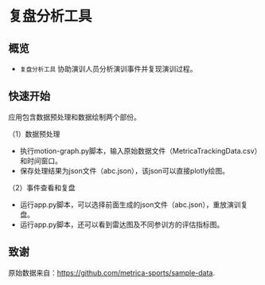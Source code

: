 # 复盘分析工具

## 概览

* `复盘分析工具` 协助演训人员分析演训事件并复现演训过程。

## 快速开始
应用包含数据预处理和数据绘制两个部份。

（1）数据预处理
- 执行motion-graph.py脚本，输入原始数据文件（MetricaTrackingData.csv）和时间窗口。 
- 保存处理结果为json文件（abc.json），该json可以直接plotly绘图。

（2）事件查看和复盘
- 运行app.py脚本，可以选择前面生成的json文件（abc.json），重放演训复盘。
- 运行app.py脚本，还可以看到雷达图及不同参训方的评估指标图。


## 致谢
原始数据来自：https://github.com/metrica-sports/sample-data. 